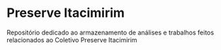 # Preserve Itacimirim
Repositório dedicado ao armazenamento de análises e trabalhos feitos relacionados ao Coletivo Preserve Itacimirim
